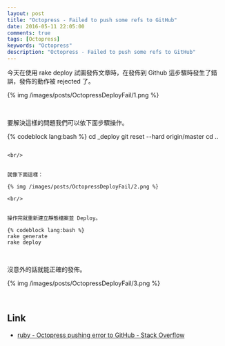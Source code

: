 ```yaml
---
layout: post
title: "Octopress - Failed to push some refs to GitHub"
date: 2016-05-11 22:05:00
comments: true
tags: [Octopress]
keywords: "Octopress"
description: "Octopress - Failed to push some refs to GitHub"
---
```


今天在使用 rake deploy 試圖發佈文章時，在發佈到 Github 這步驟時發生了錯誤，發佈的動作被 rejected 了。  

<!-- More -->

{% img /images/posts/OctopressDeployFail/1.png %}

<br/>


要解決這樣的問題我們可以依下面步驟操作。  

{% codeblock lang:bash %}
cd _deploy
git reset --hard origin/master
cd ..
```

<br/>


就像下面這樣：  

{% img /images/posts/OctopressDeployFail/2.png %}

<br/>


操作完就重新建立靜態檔案並 Deploy。   
 
{% codeblock lang:bash %}
rake generate
rake deploy
```

<br/>


沒意外的話就能正確的發佈。  

{% img /images/posts/OctopressDeployFail/3.png %}

<br/>

Link
----
* [ruby - Octopress pushing error to GitHub - Stack Overflow](http://stackoverflow.com/questions/19619280/octopress-pushing-error-to-github)
